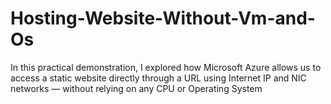 # Hosting-Website-Without-Vm-and-Os
In this practical demonstration, I explored how Microsoft Azure allows us to access a static website directly through a URL using Internet IP and NIC networks — without relying on any CPU or Operating System
